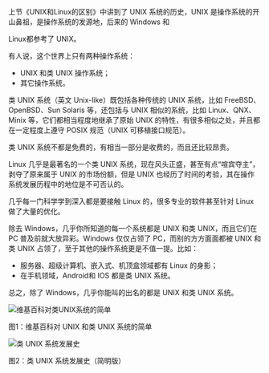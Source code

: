 上节《UNIX和Linux的区别》中讲到了 UNIX 系统的历史，UNIX 是操作系统的开山鼻祖，是操作系统的发源地，后来的 Windows 和

Linux都参考了 UNIX。

有人说，这个世界上只有两种操作系统：

* UNIX 和类 UNIX 操作系统；
* 其它操作系统。

类 UNIX 系统（英文 Unix-like）既包括各种传统的 UNIX 系统，比如 FreeBSD、OpenBSD、Sun Solaris 等，还包括与 UNIX 相似的系统，比如 Linux、QNX、Minix 等，它们都相当程度地继承了原始 UNIX 的特性，有很多相似之处，并且都在一定程度上遵守 POSIX 规范（UNIX 可移植接口规范）。

类 UNIX 系统不都是免费的，有相当一部分是收费的，而且还比较昂贵。

Linux 几乎是最著名的一个类 UNIX 系统，现在风头正盛，甚至有点“喧宾夺主”，剥夺了原来属于 UNIX 的市场份额，但是 UNIX 也经历了时间的考验，其在操作系统发展历程中的地位是不可否认的。

几乎每一门科学学到深入都是要接触 Linux 的，很多专业的软件甚至针对 Linux 做了大量的优化。

除去 Windows，几乎你所知道的每一个系统都是 UNIX 和类 UNIX，而且它们在 PC 普及前就大放异彩。Windows 仅仅占领了 PC，而别的方方面面都被 UNIX 和类 UNIX 占领了，至于其他的操作系统更是不值一提。比如：

* 服务器、超级计算机、嵌入式、机顶盒领域都有 Linux 的身影；
* 在手机领域，Android和 IOS 都是类 UNIX 系统。

总之，除了 Windows，几乎你能叫的出名的都是 UNIX 和类 UNIX 系统。

![](http://c.biancheng.net/uploads/allimg/190305/1-1Z305132R0558.gif "维基百科对类UNIX系统的简单")

图1：维基百科对 UNIX 和类 UNIX 系统的简单

![](http://c.biancheng.net/uploads/allimg/190305/1-1Z30513305D57.gif "类 UNIX 系统发展史")

图2：类 UNIX 系统发展史（简明版）

